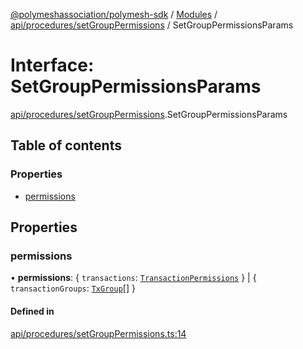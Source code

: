 [@polymeshassociation/polymesh-sdk](../README.md) / [Modules](../modules.md) / [api/procedures/setGroupPermissions](../modules/api_procedures_setGroupPermissions.md) / SetGroupPermissionsParams

# Interface: SetGroupPermissionsParams

[api/procedures/setGroupPermissions](../modules/api_procedures_setGroupPermissions.md).SetGroupPermissionsParams

## Table of contents

### Properties

- [permissions](api_procedures_setGroupPermissions.SetGroupPermissionsParams.md#permissions)

## Properties

### permissions

• **permissions**: { `transactions`: [`TransactionPermissions`](types.TransactionPermissions.md)  } \| { `transactionGroups`: [`TxGroup`](../enums/types.TxGroup.md)[]  }

#### Defined in

[api/procedures/setGroupPermissions.ts:14](https://github.com/PolymathNetwork/polymesh-sdk/blob/31dfa0dc/src/api/procedures/setGroupPermissions.ts#L14)
